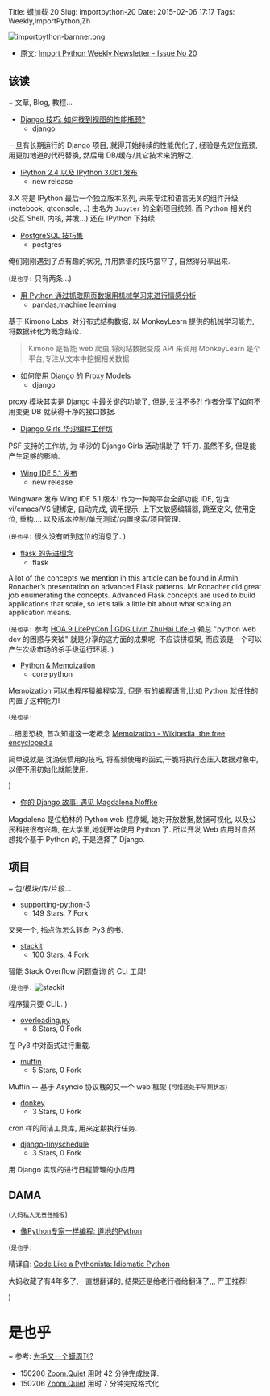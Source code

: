 Title: 蠎加载 20
Slug: importpython-20
Date: 2015-02-06 17:17
Tags: Weekly,ImportPython,Zh 

![importpython-barnner.png](http://zoomq.qiniudn.com/ZQCollection/snap/importpython-barnner.png?imageView2/2/h/210)


- 原文: [Import Python Weekly Newsletter - Issue No 20](http://importpython.com/newsletter/no/20/)


## 该读
~ 文章, Blog, 教程...


- [Django 技巧: 如何找到视图的性能瓶颈?](http://djangotricks.blogspot.com/2015/01/performance-bottlenecks-in-django-views.html)
    + django

一旦有长期运行的 Django 项目,
就得开始持续的性能优化了,
经验是先定位瓶颈, 
用更加地道的代码替换,
然后用 DB/缓存/其它技术来消解之.


- [IPython 2.4 以及 IPython 3.0b1 发布](http://ipython.org/ipython-doc/dev/whatsnew/version3.html#release-3-0)
    - new release

3.X 将是 IPython 最后一个独立版本系列,
未来专注和语言无关的组件升级
(notebook, qtconsole, ..)
由名为 `Jupyter` 的全新项目统领.
而 Python 相关的
(交互 Shell, 内核, 并发...)
还在 IPython 下持续


- [PostgreSQL 技巧集](http://blog.endpoint.com/2015/01/a-few-postgresql-tricks.html)
    - postgres

俺们刚刚遇到了点有趣的状况,
并用靠谱的技巧摆平了,
自然得分享出来.

(`是也乎:`
只有两条...)

- [用 Python 通过抓取网页数据用机械学习来进行情感分析](http://blog.monkeylearn.com/kimono-monkeylearn-sentiment-analysis-with-machine-learning-and-web-scraped-data/)
    - pandas,machine learning

基于 Kimono Labs, 对分布式结构数据,
以 MonkeyLearn 提供的机械学习能力,
将数据转化为概念结论.

> Kimono 是智能 web 爬虫,将网站数据变成 API 来调用
> MonkeyLearn 是个平台,专注从文本中挖掘相关数据

- [如何使用 Django 的 Proxy Models](http://feedproxy.google.com/~r/TheWellfireInteractiveBlog/~3/kpJQuyT_Dyw/)
    - django

proxy 模块其实是 Django 中最关键的功能了, 
但是,关注不多?!
作者分享了如何不用变更 DB 就获得干净的接口数据.

- [Django Girls 华沙编程工作坊](http://feedproxy.google.com/~r/PythonSoftwareFoundationNews/~3/dGvUHnM1kK8/django-girls-warsaw-carrot-coding.html)

PSF 支持的工作坊,
为 华沙的 Django Girls 活动捐助了 1千刀.
虽然不多, 但是能产生足够的影响.

- [Wing IDE 5.1 发布](http://wingware.blogspot.com/2015/01/wing-ide-51-released.html)
    - new release

Wingware 发布 Wing IDE 5.1 版本!
作为一种跨平台全部功能 IDE,
包含 vi/emacs/VS 键绑定,
自动完成, 调用提示, 上下文敏感编辑器,
跳至定义, 使用定位, 重构....
以及版本控制/单元测试/内置搜索/项目管理.

(`是也乎:`
很久没有听到这位的消息了.
)


- [flask 的先进理念](http://www.syncano.com/advanced-concepts-flask/)
    - flask

A lot of the concepts we mention in this article can be found in Armin Ronacher’s presentation on advanced Flask patterns. Mr.Ronacher did great job enumerating the concepts. Advanced Flask concepts are used to build applications that scale, so let’s talk a little bit about what scaling an application means.

(`是也乎:`
参考 [HOA.9 LitePyCon | GDG Livin ZhuHai Life;-)](http://blog.zhgdg.org/2014-08/et-hoa9-summary/)  赖总 "python web dev 的困惑与突破" 
就是分享的这方面的成果呢.
不应该拼框架,
而应该是一个可以产生次级市场的杀手级运行环境.
)

- [Python & Memoization](http://www.python-course.eu/python3_memoization.php)
    - core python

Memoization 可以由程序猿编程实现,
但是,有的编程语言,比如 Python 就任性的内置了这种能力!

(`是也乎:`

...细思恐极, 首次知道这一老概念
[Memoization - Wikipedia, the free encyclopedia](http://en.wikipedia.org/wiki/Memoization)

简单说就是 沈游侠惯用的技巧,
将髙频使用的函式,干脆将执行态压入数据对象中,
以便不用初始化就能使用.

)

- [你的 Django 故事: 遇见 Magdalena Noffke](http://blog.djangogirls.org/post/109880858623/your-django-story-meet-magdalena-noffke)

Magdalena 是位柏林的 Python web 程序媛,
她对开放数据,数据可视化,
以及公民科技很有兴趣,
在大学里,她就开始使用 Python 了.
所以开发 Web 应用时自然想找个基于 Python 的,
于是选择了 Django.


## 项目
~ 包/模块/库/片段...

- [supporting-python-3](https://github.com/regebro/supporting-python-3)
    - 149 Stars, 7 Fork

又来一个, 指点你怎么转向 Py3 的书.

- [stackit](https://github.com/lukasschwab/stackit)
    - 100 Stars, 4 Fork

智能 Stack Overflow 问题查询
的 CLI 工具!

(`是也乎:`
![stackit](https://camo.githubusercontent.com/ed0b4a52cad6a555e8088ae12d964e7d9947e8e8/687474703a2f2f692e67697068792e636f6d2f33726758424132716f416177483662416a4b2e676966)

程序猿只要 CLIL.
)


- [overloading.py](https://github.com/bintoro/overloading.py)
    - 8 Stars, 0 Fork

在 Py3 中对函式进行重载.


- [muffin](https://github.com/klen/muffin)
    - 5 Stars, 0 Fork

Muffin -- 基于 Asyncio 协议桟的又一个 web 框架
(`可惜还处于早期状态`)


- [donkey](https://github.com/bcho/donkey)
    - 3 Stars, 0 Fork

cron 样的简洁工具库,
用来定期执行任务.

- [django-tinyschedule](https://github.com/jgeskens/django-tinyschedule)
    - 3 Stars, 0 Fork

用 Django 实现的进行日程管理的小应用



## DAMA
(`大妈私人无责任播报`)

- [像Python专家一样编程: 道地的Python](http://www.ch-linghu.me/article/idiomatic/handout_cn.html)

(`是也乎:`

精译自: [Code Like a Pythonista: Idiomatic Python](http://python.net/~goodger/projects/pycon/2007/idiomatic/handout.html)

大妈收藏了有4年多了,一直想翻译的,
结果还是给老行者给翻译了,,,
严正推荐!

)


# 是也乎
~ 参考: [为毛又一个蠎周刊?](importpython-why)


- 150206 [Zoom.Quiet](http://zoomquiet.io) 用时 42 分钟完成快译.
- 150206 [Zoom.Quiet](http://zoomquiet.io) 用时 7 分钟完成格式化.
